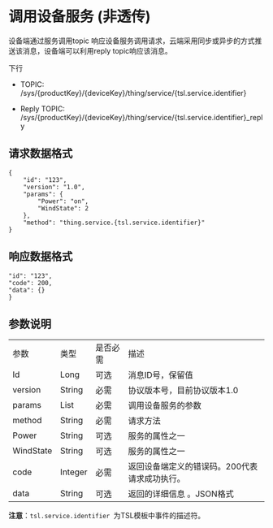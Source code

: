# 调用设备服务 (非透传)

设备端通过服务调用topic 响应设备服务调用请求，云端采用同步或异步的方式推送该消息，设备端可以利用reply topic响应该消息。

下行
- TOPIC: /sys/{productKey}/{deviceKey}/thing/service/{tsl.service.identifier}

- Reply TOPIC: /sys/{productKey}/{deviceKey}/thing/service/{tsl.service.identifier}_reply

## 请求数据格式

```
{
	"id": "123",
	"version": "1.0",
	"params": {
		"Power": "on",
		"WindState": 2
	},
	"method": "thing.service.{tsl.service.identifier}"
}
```

## 响应数据格式

```
"id": "123",
"code": 200,
"data": {}
}

```

## 参数说明​

<table>
  <tr>
    <td>参数 </td>
    <td>类型​</td>
    <td>是否必需 </td>
    <td>描述 </td>
  </tr>
  <tr>
    <td>Id</td>
    <td>Long</td>
    <td>可选 </td>
    <td>消息ID号，保留值 </td>
  </tr>
  <tr>
    <td>version</td>
    <td>String</td>
    <td>必需 </td>
    <td>协议版本号，目前协议版本1.0</td>
  </tr>
  <tr>
    <td>params</td>
    <td>List</td>
    <td>必需 </td>
    <td>调用设备服务的参数 </td>
  </tr>
  <tr>
    <td>method</td>
    <td>String</td>
    <td>必需 </td>
    <td>请求方法 </td>
  </tr>
  <tr>
    <td>Power</td>
    <td>String</td>
    <td>可选 </td>
    <td>服务的属性之一 </td>
  </tr>
  <tr>
    <td>WindState</td>
    <td>String</td>
    <td>可选 </td>
    <td>服务的属性之一 </td>
  </tr>
  <tr>
    <td>code</td>
    <td>Integer</td>
    <td>必需 </td>
    <td>返回设备端定义的错误码。200代表请求成功执行。 </td>
  </tr>
  <tr>
    <td>data</td>
    <td>String</td>
    <td>可选 </td>
    <td>返回的详细信息 。JSON格式 </td>
  </tr>
</table>

**注意**：``tsl.service.identifier ``为TSL模板中事件的描述符。
